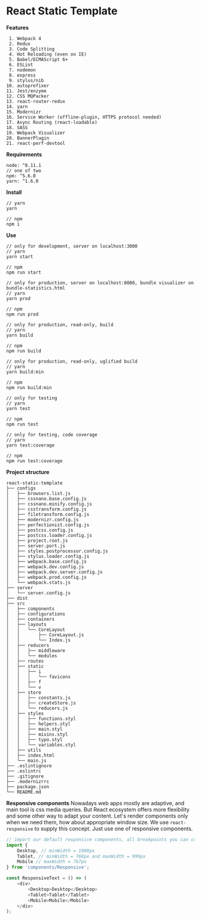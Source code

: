 # React Static Template

**Features**
```
 1. Webpack 4
 2. Redux
 3. Code Splitting
 4. Hot Reloading (even on IE)
 5. Babel/ECMAScript 6+
 6. ESLint
 7. nodemon
 8. express
 9. stylus/nib
10. autoprefixer
11. Jest/enzyme
12. CSS MQPacker
13. react-router-redux
14. yarn
15. Modernizr
16. Service Worker (offline-plugin, HTTPS protocol needed)
17. Async Routing (react-loadable)
18. SASS
19. Webpack Visualizer
20. BannerPlugin
21. react-perf-devtool
```

**Requirements**

```
node: ^8.11.1
// one of two
npm: ^5.6.0
yarn: ^1.6.0
```

**Install**

```
// yarn
yarn

// npm
npm i
```

**Use**

```
// only for development, server on localhost:3000
// yarn
yarn start

// npm
npm run start
```
```
// only for production, server on localhost:8080, bundle visualizer on bundle-statistics.html
// yarn
yarn prod

// npm
npm run prod
```
```
// only for production, read-only, build
// yarn
yarn build

// npm
npm run build
```
```
// only for production, read-only, uglified build
// yarn
yarn build:min

// npm
npm run build:min
```
```
// only for testing
// yarn
yarn test

// npm
npm run test
```
```
// only for testing, code coverage
// yarn
yarn test:coverage

// npm
npm run test:coverage
```

**Project structure**
```
react-static-template
├── configs
│   ├── browsers.list.js
│   ├── cssnano.base.config.js
│   ├── cssnano.minify.config.js
│   ├── csstransform.config.js
│   ├── filetransform.config.js
│   ├── modernizr.config.js
│   ├── perfectionist.config.js
│   ├── postcss.config.js
│   ├── postcss.loader.config.js
│   ├── project.root.js
│   ├── server.port.js
│   ├── styles.postprocessor.config.js
│   ├── stylus.loader.config.js
│   ├── webpack.base.config.js
│   ├── webpack.dev.config.js
│   ├── webpack.dev.server.config.js
│   ├── webpack.prod.config.js
│   └── webpack.stats.js
├── server
│   └── server.config.js
├── dist
├── src
│   ├── components
│   ├── configurations
│   ├── containers
│   ├── layouts
│   │   └── CoreLayout
│   │       ├── CoreLayout.js
│   │       └── Index.js
│   ├── reducers
│   │   ├── middleware
│   │   └── modules
│   ├── routes
│   ├── static
│   │   ├── i
│   │   │   └── favicons
│   │   ├── f
│   │   └── v
│   ├── store
│   │   ├── constants.js
│   │   ├── createStore.js
│   │   └── reducers.js
│   ├── styles
│   │   ├── functions.styl
│   │   ├── helpers.styl
│   │   ├── main.styl
│   │   ├── mixins.styl
│   │   ├── typo.styl
│   │   └── variables.styl
│   ├── utils
│   ├── index.html
│   └── main.js
├── .eslintignore
├── .eslintrc
├── .gitignore
├── .modernizrrc
├── package.json
└── README.md
```

**Responsive components**
Nowadays web apps mostly are adaptive, and main tool is css media queries. But React ecosystem offers more flexibility and some other way to adapt your content. Let's render components only when we need them, how about appropriate window size.
We use `react-responsive` to supply this concept. Just use one of responsive components.
```javascript
// import our default responsive components, all breakpoints you can configure in 'store/contants.js'
import {
	Desktop, // minWidth = 1000px
	Tablet, // minWidth = 768px and maxWidth = 999px
	Mobile // maxWidth = 767px
} from 'components/Responsive';

const ResponsiveText = () => (
	<div>
		<Desktop>Desktop</Desktop>
		<Tablet>Tablet</Tablet>
		<Mobile>Mobile</Mobile>
	</div>
);
```
